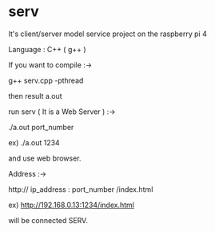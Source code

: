 # serv

It's client/server model service project on the raspberry pi 4

Language : C++ ( g++ )

If you want to compile :->

g++ serv.cpp -pthread

then result a.out 

run serv  ( It is a Web Server ) :->

./a.out port_number
  
ex)  ./a.out 1234

and use web browser.

Address :->

http:// ip_address : port_number /index.html

ex) http://192.168.0.13:1234/index.html

will be connected SERV.
